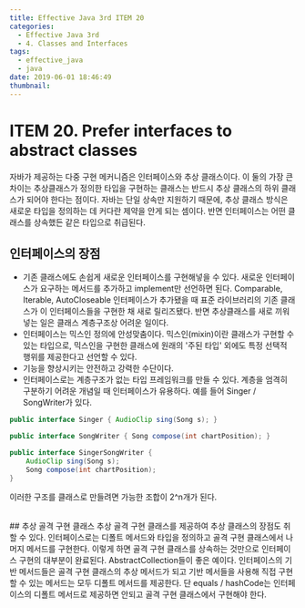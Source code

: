```yaml
---
title: Effective Java 3rd ITEM 20
categories:
  - Effective Java 3rd
  - 4. Classes and Interfaces
tags:
  - effective_java
  - java
date: 2019-06-01 18:46:49
thumbnail:
---
```


# ITEM 20. Prefer interfaces to abstract classes
자바가 제공하는 다중 구현 메커니즘은 인터페이스와 추상 클래스이다.
이 둘의 가장 큰 차이는 추상클래스가 정의한 타입을 구현하는 클래스는 반드시 추상 클래스의 하위 클래스가 되어야 한다는 점이다. 자바는 단일 상속만 지원하기 때문에, 추상 클래스 방식은 새로운 타입을 정의하는 데 커다란 제약을 안게 되는 셈이다.
반면 인터페이스는 어떤 클래스를 상속했든 같은 타입으로 취급된다.


## 인터페이스의 장점
- 기존 클래스에도 손쉽게 새로운 인터페이스를 구현해넣을 수 있다.
새로운 인터페이스가 요구하는 메서드를 추가하고 implement만 선언하면 된다.
Comparable, Iterable, AutoCloseable 인터페이스가 추가됐을 때 표준 라이브러리의 기존 클래스가 이 인터페이스들을 구현한 채 새로 릴리즈됐다. 
반면 추상클래스를 새로 끼워넣는 일은 클래스 계층구조상 어려운 일이다.
- 인터페이스는 믹스인 정의에 안성맞춤이다.
믹스인(mixin)이란 클래스가 구현할 수 있는 타입으로, 믹스인을 구현한 클래스에 원래의 '주된 타입' 외에도 특정 선택적 행위를 제공한다고 선언할 수 있다.
- 기능을 향상시키는 안전하고 강력한 수단이다.
- 인터페이스로는 계층구조가 없는 타입 프레임워크를 만들 수 있다.
계층을 엄격히 구분하기 어려운 개념일 때 인터페이스가 유용하다. 예를 들어 Singer / SongWriter가 있다.
```java
public interface Singer { AudioClip sing(Song s); }

public interface SongWriter { Song compose(int chartPosition); }

public interface SingerSongWriter {
    AudioClip sing(Song s);
    Song compose(int chartPosition);
}
```
이러한 구조를 클래스로 만들려면 가능한 조합이 2^n개가 된다.

<br/>
## 추상 골격 구현 클래스
추상 골격 구현 클래스를 제공하여 추상 클래스의 장점도 취할 수 있다.
인터페이스로는 디폴트 메서드와 타입을 정의하고 골격 구현 클래스에서 나머지 메서드를 구현한다.
이렇게 하면 골격 구현 클래스를 상속하는 것만으로 인터페이스 구현의 대부분이 완료된다. AbstractCollection들이 좋은 예이다.
인터페이스의 기반 메서드들은 골격 구현 클래스의 추상 메서드가 되고 기반 메서들을 사용해 직접 구현할 수 있는 메서드는 모두 디폴트 메서드를 제공한다.
단 equals / hashCode는 인터페이스의 디폴트 메서드로 제공하면 안되고 골격 구현 클래스에서 구현해야 한다. 
